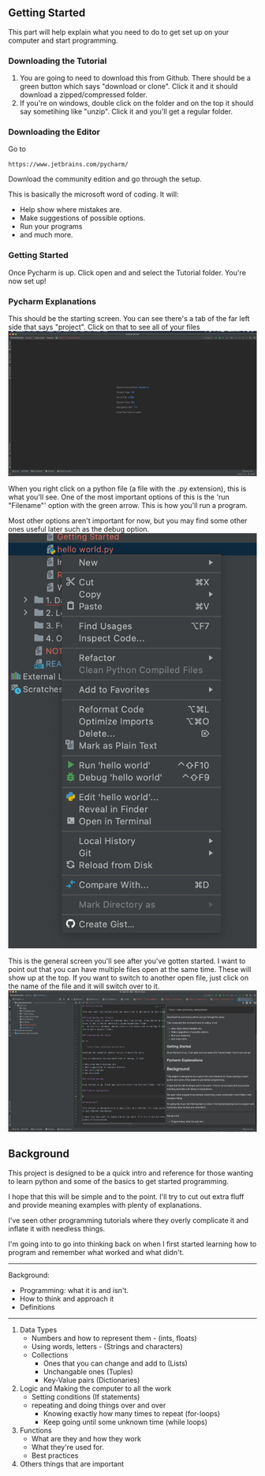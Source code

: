 ## Getting Started

This part will help explain what you need to do to get set up on your computer and start programming. 

### Downloading the Tutorial
1. You are going to need to download this from Github. There should be a green button which says "download or clone". 
Click it and it should download a zipped/compressed folder. 
2.  If you're on windows, double click on the folder and on the top it should say sometihing like "unzip". Click it and 
you'll get a regular folder.

### Downloading the Editor

Go to 
        
    https://www.jetbrains.com/pycharm/
    
Download the community edition and go through the setup.

This is basically the microsoft word of coding. It will:
    
* Help show where mistakes are.
* Make suggestions of possible options.
* Run your programs
* and much more.

### Getting Started

Once Pycharm is up. Click open and and select the Tutorial folder. You're now set up!

### Pycharm Explanations 

This should be the starting screen. You can see there's a tab of the far left side that says "project".
Click on that to see all of your files
![Starting Screen](./pictures/opening_screen.png)

When you right click on a python file (a file with the .py extension), this is what you'll see. 
One of the most important options of this is the 'run "Filename"' option with the green arrow. 
This is how you'll run a program. 

Most other options aren't important for now, but you may find some other ones useful later such as the debug option.
![Right Click Options](./pictures/rightclick_option.png)

This is the general screen you'll see after you've gotten started. I want to point out that you can have 
multiple files open at the same time. These will show up at the top. If you want to switch to another open file, 
just click on the name of the file and it will switch over to it. 
![General Screen](./pictures/general_screen.png)


## Background

This project is designed to be a quick intro and reference for those wanting to learn python and some of the basics 
to get started programming.

I hope that this will be simple and to the point. I'll try to cut out extra fluff and provide meaning examples with 
plenty of explanations. 

I've seen other programming tutorials where they overly complicate it and inflate it with needless things. 

I'm going into to go into thinking back on when I first started learning how to program and remember what worked and 
what didn't.

---
 Background:
* Programming: what it is and isn't.
* How to think and approach it
* Definitions
---
1. Data Types
    * Numbers and how to represent them - (ints, floats)
    * Using words, letters - (Strings and characters)
    * Collections
        * Ones that you can change and add to (Lists)
        * Unchangable ones (Tuples)
        * Key-Value pairs (Dictionaries)
2. Logic and Making the computer to all the work
    * Setting conditions (If statements)
    * repeating and doing things over and over
        * Knowing exactly how many times to repeat (for-loops)
        * Keep going until some unknown time (while loops)  
3. Functions
    * What are they and how they work
    * What they're used for. 
    * Best practices
4. Others things that are important